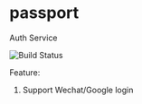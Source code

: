 # passport
Auth Service

![Build Status](https://github.com/airdb/passport/workflows/Go/badge.svg)


Feature:
1. Support Wechat/Google login
